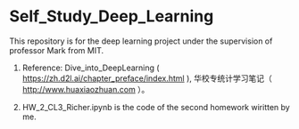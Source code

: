 # Self_Study_Deep_Learning

This repository is for the deep learning project under the supervision of professor Mark from MIT.

1. Reference: Dive_into_DeepLearning ( https://zh.d2l.ai/chapter_preface/index.html ), 华校专统计学习笔记（ http://www.huaxiaozhuan.com ）。

2. HW_2_CL3_Richer.ipynb is the code of the second homework wiritten by me. 
